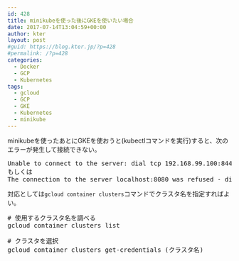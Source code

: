 ```yaml
---
id: 428
title: minikubeを使った後にGKEを使いたい場合
date: 2017-07-14T13:04:59+00:00
author: kter
layout: post
#guid: https://blog.kter.jp/?p=428
#permalink: /?p=428
categories:
  - Docker
  - GCP
  - Kubernetes
tags:
  - gcloud
  - GCP
  - GKE
  - Kubernetes
  - minikube
---
```

minikubeを使ったあとにGKEを使おうと(kubectlコマンドを実行)すると、次のエラーが発生して接続できない。

<pre class="lang:default decode:true " >Unable to connect to the server: dial tcp 192.168.99.100:8443: i/o timeout
もしくは
The connection to the server localhost:8080 was refused - did you specify the right host or port?</pre>

対応としては`gcloud container clusters`コマンドでクラスタ名を指定すればよい。

<pre class="lang:default decode:true " ># 使用するクラスタ名を調べる
gcloud container clusters list

# クラスタを選択
gcloud container clusters get-credentials (クラスタ名)</pre>